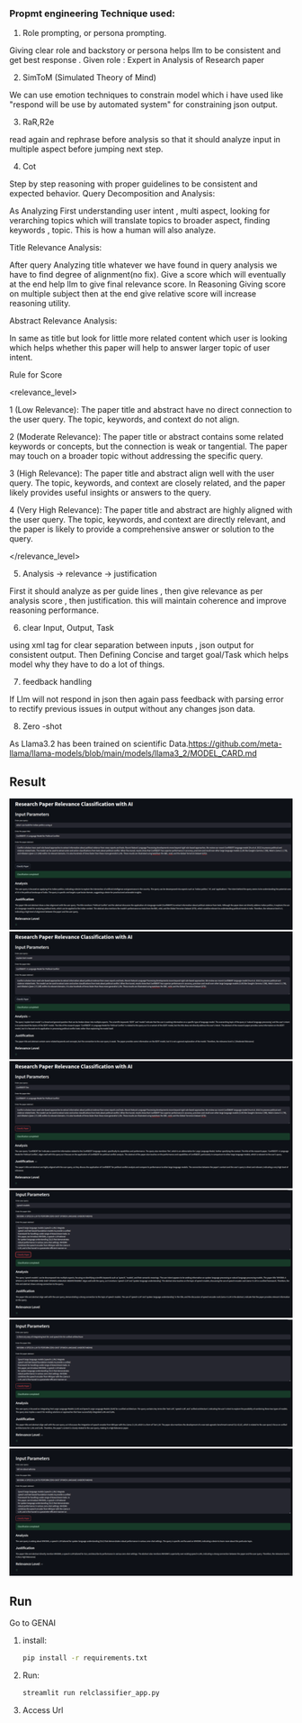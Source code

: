 ### Propmt engineering Technique used:

1. Role prompting, or persona prompting.

Giving clear role and backstory or persona helps llm to be consistent and get best response .
Given role : Expert in Analysis of Research paper

2. SimToM (Simulated Theory of Mind)

We can use emotion techniques to constrain model which i have used like "respond will be use by automated system" for constraining json output.

3. RaR,R2e

read again and rephrase before analysis so that it should analyze input in multiple aspect before jumping next step.

4. Cot

Step by step reasoning with proper guidelines to be consistent and expected behavior.
Query Decomposition and Analysis:

As Analyzing First understanding user intent , multi aspect, looking for verarching topics which will translate topics to broader aspect, finding keywords , topic. This is how a human will also analyze.

Title Relevance Analysis:

After query Analyzing title whatever we have found in query analysis we have to find degree of alignment(no fix).
Give a score which will eventually at the end help llm to give final relevance score. In Reasoning Giving score on multiple subject then at the end give relative score will increase reasoning utility.

Abstract Relevance Analysis:

In same as title but look for little more related content which user is looking which helps whether this paper will help to answer larger topic of user intent.

Rule for Score 

<relevance_level>

1 (Low Relevance): The paper title and abstract have no direct connection to the user query. The topic, keywords, and context do not align.

2 (Moderate Relevance): The paper title or abstract contains some related keywords or concepts, but the connection is weak or tangential. The paper may touch on a broader topic without addressing the specific query.

3 (High Relevance): The paper title and abstract align well with the user query. The topic, keywords, and context are closely related, and the paper likely provides useful insights or answers to the query.

4 (Very High Relevance): The paper title and abstract are highly aligned with the user query. The topic, keywords, and context are directly relevant, and the paper is likely to provide a comprehensive answer or solution to the query.

</relevance_level>

5. Analysis -> relevance -> justification

First it should analyze as per guide lines , then give relevance as per analysis score , then justification. this will maintain coherence and improve reasoning performance.

6. clear Input, Output, Task

using xml tag for clear separation between inputs , json output for consistent output. Then Defining Concise and target goal/Task which helps model why they have to do  a lot of things.

7. feedback handling

If Llm will not respond in json then again pass feedback with parsing error to rectify previous issues in output without any changes json data.

8. Zero -shot 

As Llama3.2 has been trained on scientific Data.https://github.com/meta-llama/llama-models/blob/main/models/llama3_2/MODEL_CARD.md



## Result
![Alt text](results/Screenshot%20from%202025-01-06%2011-27-51.png)
![Alt text](results/Screenshot%20from%202025-01-06%2011-30-50.png)
![Alt text](results/Screenshot%20from%202025-01-06%2011-33-12.png)
![Alt text](results/Screenshot%20from%202025-01-06%2011-54-07.png)
![Alt text](results/Screenshot%20from%202025-01-06%2011-55-59.png)
![Alt text](results/Screenshot%20from%202025-01-06%2011-56-56.png)



## Run

Go to GENAI
1. install:
   ```bash
   pip install -r requirements.txt

2. Run:
   ```bash
   streamlit run relclassifier_app.py

3. Access Url
